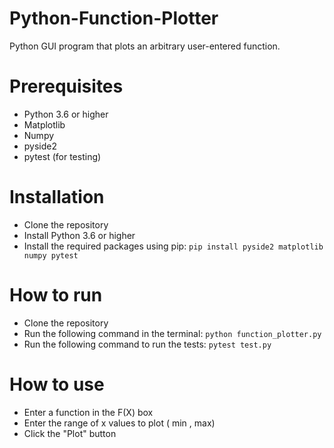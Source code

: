 # Python-Function-Plotter
Python GUI program that plots an arbitrary user-entered function.

# Prerequisites
- Python 3.6 or higher
- Matplotlib
- Numpy
- pyside2
- pytest (for testing)

# Installation
- Clone the repository
- Install Python 3.6 or higher
- Install the required packages using pip:
```pip install pyside2 matplotlib numpy pytest```

# How to run
- Clone the repository
- Run the following command in the terminal:
```python function_plotter.py```
- Run the following command to run the tests:
```pytest test.py```

# How to use
- Enter a function in the F(X) box
- Enter the range of x values to plot ( min , max)
- Click the "Plot" button

